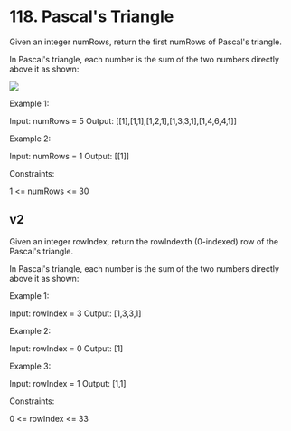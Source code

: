 # 118. Pascal's Triangle

Given an integer numRows, return the first numRows of Pascal's triangle.

In Pascal's triangle, each number is the sum of the two numbers directly above it as shown:

![](https://upload.wikimedia.org/wikipedia/commons/0/0d/PascalTriangleAnimated2.gif)

Example 1:

Input: numRows = 5
Output: [[1],[1,1],[1,2,1],[1,3,3,1],[1,4,6,4,1]]

Example 2:

Input: numRows = 1
Output: [[1]]


Constraints:

1 <= numRows <= 30


## v2

Given an integer rowIndex, return the rowIndexth (0-indexed) row of the Pascal's triangle.

In Pascal's triangle, each number is the sum of the two numbers directly above it as shown:

Example 1:

Input: rowIndex = 3
Output: [1,3,3,1]

Example 2:

Input: rowIndex = 0
Output: [1]

Example 3:

Input: rowIndex = 1
Output: [1,1]


Constraints:

0 <= rowIndex <= 33